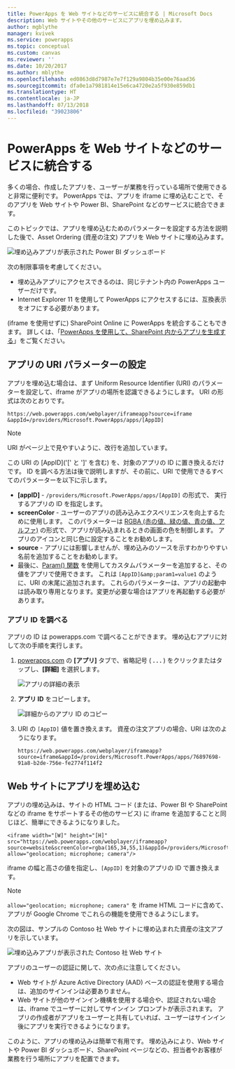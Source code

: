```yaml
---
title: PowerApps を Web サイトなどのサービスに統合する | Microsoft Docs
description: Web サイトやその他のサービスにアプリを埋め込みます。
author: mgblythe
manager: kvivek
ms.service: powerapps
ms.topic: conceptual
ms.custom: canvas
ms.reviewer: ''
ms.date: 10/20/2017
ms.author: mblythe
ms.openlocfilehash: ed0863d8d7987e7e7f129a9804b35e00e76aad36
ms.sourcegitcommit: dfa0e1a7981814e15e6ca4720e2a5f930e859db1
ms.translationtype: HT
ms.contentlocale: ja-JP
ms.lasthandoff: 07/13/2018
ms.locfileid: "39023806"
---
```

# <a name="integrate-powerapps-into-websites-and-other-services"></a>PowerApps を Web サイトなどのサービスに統合する
多くの場合、作成したアプリを、ユーザーが業務を行っている場所で使用できると非常に便利です。 PowerApps では、アプリを iframe に埋め込むことで、そのアプリを Web サイトや Power BI、SharePoint などのサービスに統合できます。

このトピックでは、アプリを埋め込むためのパラメーターを設定する方法を説明した後で、Asset Ordering (資産の注文) アプリを Web サイトに埋め込みます。

![埋め込みアプリが表示された Power BI ダッシュボード](./media/embed-apps-dev/embed-dashboard.png)

次の制限事項を考慮してください。

* 埋め込みアプリにアクセスできるのは、同じテナント内の PowerApps ユーザーだけです。
* Internet Explorer 11 を使用して PowerApps にアクセスするには、互換表示をオフにする必要があります。

(iframe を使用せずに) SharePoint Online に PowerApps を統合することもできます。 詳しくは、「[PowerApps を使用して、SharePoint 内からアプリを生成する](../canvas-apps/generate-app-from-sharepoint-list-interface.md)」をご覧ください。

## <a name="set-uri-parameters-for-your-app"></a>アプリの URI パラメーターの設定
アプリを埋め込む場合は、まず Uniform Resource Identifier (URI) のパラメーターを設定して、iframe がアプリの場所を認識できるようにします。 URI の形式は次のとおりです。

```
https://web.powerapps.com/webplayer/iframeapp?source=iframe
&appId=/providers/Microsoft.PowerApps/apps/[AppID]
```

> [!NOTE]
> URI がページ上で見やすいように、改行を追加しています。

この URI の [AppID]\('[' と ']' を含む) を、対象のアプリの ID に置き換えるだけです。 ID を調べる方法は後で説明しますが、その前に、URI で使用できるすべてのパラメーターを以下に示します。

* **[appID]** - `/providers/Microsoft.PowerApps/apps/[AppID]` の形式で、 実行するアプリの ID を指定します。
* **screenColor** - ユーザーのアプリの読み込みエクスペリエンスを向上するために使用します。 このパラメーターは [RGBA (赤の値、緑の値、青の値、アルファ)](../canvas-apps/functions/function-colors.md) の形式で、アプリが読み込まれるときの画面の色を制御します。 アプリのアイコンと同じ色に設定することをお勧めします。
* **source** - アプリには影響しませんが、埋め込みのソースを示すわかりやすい名前を追加することをお勧めします。
* 最後に、[Param() 関数](../canvas-apps/functions/function-param.md) を使用してカスタムパラメーターを追加すると、その値をアプリで使用できます。 これは `[AppID]&amp;param1=value1` のように、URI の末尾に追加されます。 これらのパラメーターは、アプリの起動中は読み取り専用となります。変更が必要な場合はアプリを再起動する必要があります。

### <a name="get-the-app-id"></a>アプリ ID を調べる
アプリの ID は powerapps.com で調べることができます。 埋め込むアプリに対して次の手順を実行します。

1. [powerapps.com](https://powerapps.microsoft.com) の **[アプリ]** タブで、省略記号 ( **. . .** ) をクリックまたはタップし、**[詳細]** を選択します。
   
    ![アプリの詳細の表示](./media/embed-apps-dev/details.png)
2. **アプリ ID** をコピーします。
   
    ![詳細からのアプリ ID のコピー](./media/embed-apps-dev/app-id.png)
3. URI の `[AppID]` 値を置き換えます。 資産の注文アプリの場合、URI は次のようになります。
   
    ```
    https://web.powerapps.com/webplayer/iframeapp?source=iframe&appId=/providers/Microsoft.PowerApps/apps/76897698-91a8-b2de-756e-fe2774f114f2
    ```

## <a name="embed-your-app-in-a-website"></a>Web サイトにアプリを埋め込む
アプリの埋め込みは、サイトの HTML コード (または、Power BI や SharePoint などの iframe をサポートするその他のサービス) に iframe を追加することと同じほど、簡単にできるようになりました。

```
<iframe width="[W]" height="[H]" src="https://web.powerapps.com/webplayer/iframeapp?source=website&screenColor=rgba(165,34,55,1)&appId=/providers/Microsoft.PowerApps/apps/[AppID]" allow="geolocation; microphone; camera"/>
```

iframe の幅と高さの値を指定し、`[AppID]` を対象のアプリの ID で置き換えます。

> [!NOTE]
> `allow="geolocation; microphone; camera"` を iframe HTML コードに含めて、アプリが Google Chrome でこれらの機能を使用できるようにします。

次の図は、サンプルの Contoso 社 Web サイトに埋め込まれた資産の注文アプリを示しています。

![埋め込みアプリが表示された Contoso 社 Web サイト](./media/embed-apps-dev/contoso-website.png)

アプリのユーザーの認証に関して、次の点に注意してください。

* Web サイトが Azure Active Directory (AAD) ベースの認証を使用する場合は、追加のサインインは必要ありません。
* Web サイトが他のサインイン機構を使用する場合や、認証されない場合は、iframe でユーザーに対してサインイン プロンプトが表示されます。 アプリの作成者がアプリをユーザーと共有していれば、ユーザーはサインイン後にアプリを実行できるようになります。

このように、アプリの埋め込みは簡単で有用です。 埋め込みにより、Web サイトや Power BI ダッシュボード、SharePoint ページなどの、担当者やお客様が業務を行う場所にアプリを配置できます。

